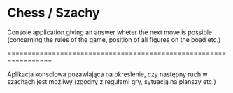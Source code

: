 # Chess / Szachy 

Console application giving an answer wheter the next move is possible (concerning the rules of the game, position of all figures on the boad etc.)

=================================================================

Aplikacja konsolowa pozawlająca na określenie, czy następny ruch w szachach jest możliwy (zgodny z regułami gry, sytuacją na planszy etc.)
